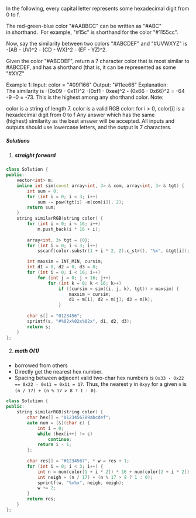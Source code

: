 In the following, every capital letter represents some hexadecimal digit from 0 to f.

The red-green-blue color "#AABBCC" can be written as "#ABC" in shorthand.  For example, "#15c" is shorthand for the color "#1155cc".

Now, say the similarity between two colors "#ABCDEF" and "#UVWXYZ" is -(AB - UV)^2 - (CD - WX)^2 - (EF - YZ)^2.

Given the color "#ABCDEF", return a 7 character color that is most similar to #ABCDEF, and has a shorthand (that is, it can be represented as some "#XYZ"

Example 1:
Input: color = "#09f166"
Output: "#11ee66"
Explanation:  
The similarity is -(0x09 - 0x11)^2 -(0xf1 - 0xee)^2 - (0x66 - 0x66)^2 = -64 -9 -0 = -73.
This is the highest among any shorthand color.
Note:

color is a string of length 7.
color is a valid RGB color: for i > 0, color[i] is a hexadecimal digit from 0 to f
Any answer which has the same (highest) similarity as the best answer will be accepted.
All inputs and outputs should use lowercase letters, and the output is 7 characters.

##### Solutions

1. ##### straight forward

```c++
class Solution {
public:
    vector<int> m;
    inline int sim(const array<int, 3> & com, array<int, 3> & tgt) {
        int sum = 0;
        for (int i = 0; i < 3; i++)
            sum -= pow(tgt[i] -m[com[i]], 2);
        return sum;
    }
    string similarRGB(string color) {
        for (int i = 0; i < 16; i++)
            m.push_back(i * 16 + i);
        
        array<int, 3> tgt = {0};
        for (int i = 0; i < 3; i++)
            sscanf(color.substr(1 + i * 2, 2).c_str(), "%x", &tgt[i]);

        int maxsim = INT_MIN, cursim;
        int d1 = 0, d2 = 0, d3 = 0;
        for (int i = 0; i < 16; i++)
            for (int j = 0; j < 16; j++)
                for (int k = 0; k < 16; k++)
                    if ((cursim = sim({i, j, k}, tgt)) > maxsim) {
                        maxsim = cursim;
                        d1 = m[i]; d2 = m[j]; d3 = m[k];
                    }
        
        char s[] = "0123456";
        sprintf(s, "#%02x%02x%02x", d1, d2, d3);
        return s;
    }
};
```

2. ##### math O(1)

- borrowed from others
- Directly get the nearest hex number.
- Spacing between adjecent valid two-char hex numbers is `0x33 - 0x22 == 0x22 - 0x11 = 0x11 = 17`. Thus, the nearest y in `0xyy` for a given `n` is `(n / 17) + (n % 17 > 8 ? 1 : 0)`.


```c++
class Solution {
public:
    string similarRGB(string color) {
        char hex[] = "0123456789abcdef";
        auto num = [&](char c) {
            int i = 0;
            while (hex[i++] != c)
                continue;
            return i - 1;
        };
        
        char res[] = "#1234567", * w = res + 1;
        for (int i = 0; i < 3; i++) {
            int n = num(color[1 + i * 2]) * 16 + num(color[2 + i * 2]);
            int neigh = (n / 17) + (n % 17 > 8 ? 1 : 0);
            sprintf(w, "%x%x", neigh, neigh);
            w += 2;
        }
        return res;
    }
};
```